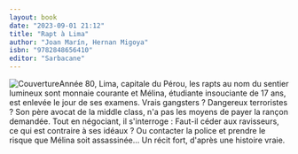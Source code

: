 ```yaml
---
layout: book
date: "2023-09-01 21:12"
title: "Rapt à Lima"
author: "Joan Marín, Hernan Migoya"
isbn: "9782848656410"
editor: "Sarbacane"
---
```

![Couverture](/img/9782848656410.jpg)Année 80, Lima, capitale du Pérou, les rapts au nom du sentier lumineux sont monnaie courante et Mélina, étudiante insouciante de 17 ans, est enlevée le jour de ses examens. Vrais gangsters ? Dangereux terroristes ? Son père avocat de la middle class, n'a pas les moyens de payer la rançon demandée. Tout en négociant, il s'interroge : Faut-il céder aux ravisseurs, ce qui est contraire à ses idéaux ? Ou contacter la police et prendre le risque que Mélina soit assassinée...
Un récit fort, d'après une histoire vraie. 
